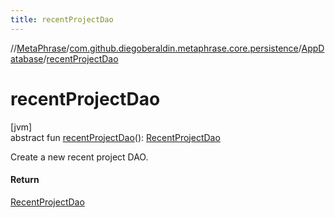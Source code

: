 ```yaml
---
title: recentProjectDao
---
```

//[MetaPhrase](../../../index.html)/[com.github.diegoberaldin.metaphrase.core.persistence](../index.html)/[AppDatabase](index.html)/[recentProjectDao](recent-project-dao.html)



# recentProjectDao



[jvm]\
abstract fun [recentProjectDao](recent-project-dao.html)(): [RecentProjectDao](../../com.github.diegoberaldin.metaphrase.domain.project.persistence.dao/-recent-project-dao/index.html)



Create a new recent project DAO.



#### Return



[RecentProjectDao](../../com.github.diegoberaldin.metaphrase.domain.project.persistence.dao/-recent-project-dao/index.html)





